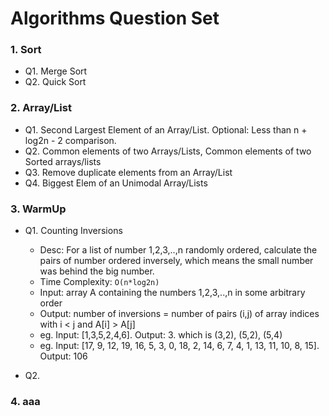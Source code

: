 # Algorithms Question Set

### 1. Sort  
* Q1. Merge Sort
* Q2. Quick Sort

### 2. Array/List
* Q1. Second Largest Element of an Array/List. Optional: Less than n + log2n - 2 comparison.
* Q2. Common elements of two Arrays/Lists, Common elements of two Sorted arrays/lists
* Q3. Remove duplicate elements from an Array/List
* Q4. Biggest Elem of an Unimodal Array/Lists

### 3. WarmUp
* Q1. Counting Inversions
	- Desc: For a list of number 1,2,3,..,n randomly ordered, calculate the pairs of number ordered inversely, which means the small number was behind the big number.
	- Time Complexity: `O(n*log2n)`
	- Input: array A containing the numbers 1,2,3,..,n in some arbitrary order
	- Output: number of inversions = number of pairs (i,j) 
		of array indices with i < j and A[i] > A[j]
	- eg. Input: [1,3,5,2,4,6]. Output: 3.   which is (3,2), (5,2), (5,4)
	- eg. Input: [17, 9, 12, 19, 16, 5, 3, 0, 18, 2, 14, 6, 7, 4, 1, 13, 11, 10, 8, 15]. Output: 106
	
* Q2.

### 4. aaa 